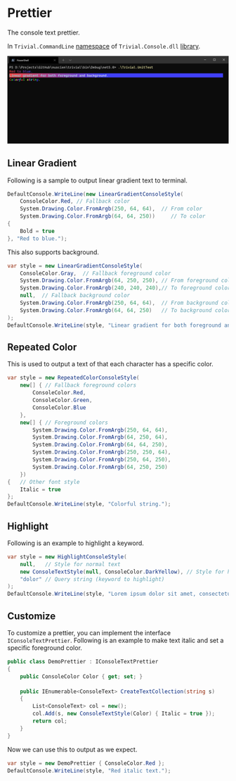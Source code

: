 # Prettier

The console text prettier.

In `Trivial.CommandLine` [namespace](../) of `Trivial.Console.dll` [library](../../).

![./Screenshot](screenshot1.jpg)

## Linear Gradient

Following is a sample to output linear gradient text to terminal.

```csharp
DefaultConsole.WriteLine(new LinearGradientConsoleStyle(
    ConsoleColor.Red, // Fallback color
    System.Drawing.Color.FromArgb(250, 64, 64),  // From color
    System.Drawing.Color.FromArgb(64, 64, 250))     // To color
{
    Bold = true
}, "Red to blue.");
```

This also supports background.

```csharp
var style = new LinearGradientConsoleStyle(
    ConsoleColor.Gray,  // Fallback foreground color
    System.Drawing.Color.FromArgb(64, 250, 250), // From foreground color
    System.Drawing.Color.FromArgb(240, 240, 240),// To foreground color
    null,  // Fallback background color
    System.Drawing.Color.FromArgb(250, 64, 64),  // From background color
    System.Drawing.Color.FromArgb(64, 64, 250)   // To background color
);
DefaultConsole.WriteLine(style, "Linear gradient for both foreground and background.");
```

## Repeated Color

This is used to output a text of that each character has a specific color.

```csharp
var style = new RepeatedColorConsoleStyle(
    new[] { // Fallback foreground colors
        ConsoleColor.Red,
        ConsoleColor.Green,
        ConsoleColor.Blue
    },
    new[] { // Foreground colors
        System.Drawing.Color.FromArgb(250, 64, 64),
        System.Drawing.Color.FromArgb(64, 250, 64),
        System.Drawing.Color.FromArgb(64, 64, 250),
        System.Drawing.Color.FromArgb(250, 250, 64),
        System.Drawing.Color.FromArgb(250, 64, 250),
        System.Drawing.Color.FromArgb(64, 250, 250)
    })
{   // Other font style
    Italic = true
};
DefaultConsole.WriteLine(style, "Colorful string.");
```

## Highlight

Following is an example to highlight a keyword.

```csharp
var style = new HighlightConsoleStyle(
    null,   // Style for normal text
    new ConsoleTextStyle(null, ConsoleColor.DarkYellow), // Style for highlight text
    "dolor" // Query string (keyword to highlight)
);
DefaultConsole.WriteLine(style, "Lorem ipsum dolor sit amet, consectetur adipiscing... ");
```

## Customize

To customize a prettier, you can implement the interface `IConsoleTextPrettier`.
Following is an example to make text italic and set a specific foreground color.

```csharp
public class DemoPrettier : IConsoleTextPrettier
{
    public ConsoleColor Color { get; set; }

    public IEnumerable<ConsoleText> CreateTextCollection(string s)
    {
        List<ConsoleText> col = new();
        col.Add(s, new ConsoleTextStyle(Color) { Italic = true });
        return col;
    }
}
```

Now we can use this to output as we expect.

```csharp
var style = new DemoPrettier { ConsoleColor.Red };
DefaultConsole.WriteLine(style, "Red italic text.");
```
